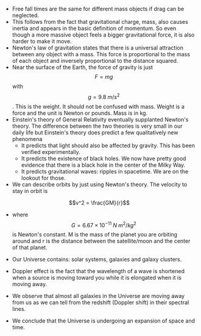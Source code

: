 - Free fall times are the same for different mass objects if drag can be neglected.
- This follows from the fact that gravitational charge, mass, also causes inertia and appears in the basic definition of momentum. So even though a more massive object feels a bigger gravitational force, it is also harder to make it move.
- Newton's law of gravitation states that there is a universal attraction between any object with a mass. This force is proportional to the mass of each object and inversely proportional to the distance squared.
- Near the surface of the Earth, the force of gravity is just $$F = mg$$ with $$g = 9.8 \; m/s^2$$. This is the weight. It should not be confused with mass. Weight is a force and the unit is Newton or pounds. Mass is in kg.
- Einstein's theory of General Relativity eventually supplanted Newton's theory. The difference between the two theories is very small in our daily life but Einstein's theory does predict a few qualitatively new phenomena 
  - It predicts that light should also be affected by gravity. This has been verified experimentally.
  - It predicts the existence of black holes. We now have pretty good evidence that there is a black hole in the center of the Milky Way.
  - It predicts gravitational waves: ripples in spacetime. We are on the lookout for those.
- We can describe orbits by just using Newton's theory. The velocity to stay in orbit is

$$v^2 = \frac{GM}{r}$$

- where $$G = 6.67 \times 10^{-11}\; N\;m^2/kg^2$$ is Newton's constant. M is the mass of the planet you are orbiting around and r is the distance between the satellite/moon and the center of that planet.

- Our Universe contains: solar systems, galaxies and galaxy clusters.
- Doppler effect is the fact that the wavelength of a wave is shortened when a source is moving toward you while it is elongated when it is moving away.
- We observe that almost all galaxies in the Universe are moving away from us as we can tell from the redshift (Doppler shift) in their spectral lines.
- We conclude that the Universe is undergoing an expansion of space and time.
